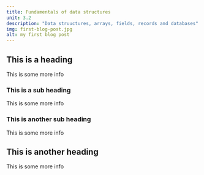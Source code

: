 ```yaml
---
title: Fundamentals of data structures
unit: 3.2
description: "Data struuctures, arrays, fields, records and databases"
img: first-blog-post.jpg
alt: my first blog post
---
```


## This is a heading

This is some more info

### This is a sub heading

This is some more info

### This is another sub heading

This is some more info

## This is another heading

This is some more info
